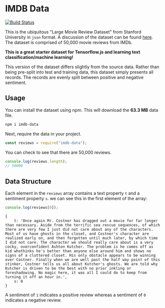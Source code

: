 # IMDB Data

[![Build Status](https://travis-ci.org/nas5w/imdb-data.svg?branch=master)](https://travis-ci.org/nas5w/imdb-data)

This is the ubiquitous "Large Movie Review Dataset" from Stanford University in `json` format. A discussion of the dataset can be found [here](http://ai.stanford.edu/~amaas/data/sentiment/). The dataset is comprised of 50,000 movie reviews from IMDb.

**This is a great starter dataset for Tensorflow.js and learning text classification/machine learning!**

This version of the dataset differs slightly from the source data. Rather than being pre-split into test and training data, this dataset simply presents all records. The records are evenly split between positive and negative sentiment.

## Usage

You can install the dataset using npm. This will download the **63.3 MB** data file.

```bash
npm i imdb-data
```

Next, require the data in your project.

```javascript
const reviews = require("imdb-data");
```

You can check to see that there are 50,000 reviews.

```javascript
console.log(reviews.length);
// 50000
```

## Data Structure

Each element in the `reviews` array contains a text property `t` and a sentiment property `s`. we can see this in the first element of the array:

```javascript
console.log(reviews[0]);
```

```
{
    t: 'Once again Mr. Costner has dragged out a movie for far longer than necessary. Aside from the terrific sea rescue sequences, of which there are very few I just did not care about any of the characters. Most of us have ghosts in the closet, and Costner's character are realized early on, and then forgotten until much later, by which time I did not care. The character we should really care about is a very cocky, overconfident Ashton Kutcher. The problem is he comes off as kid whothinks he's better than anyone else around him and shows no signs of a cluttered closet. His only obstacle appears to be winning over Costner. Finally when we are well past the half way point of this stinker, Costner tells us all about Kutcher's ghosts. We are told why Kutcher is driven to be the best with no prior inkling or foreshadowing. No magic here, it was all I could do to keep from turning it off an hour in.',
    s: 0
}
```

A sentiment of `1` indicates a positive review whereas a sentiment of `0` indicates a negative review.
